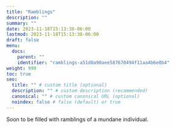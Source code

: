 ```yaml
---
title: "Ramblings"
description: ""
summary: ""
date: 2023-11-18T15:13:38-06:00
lastmod: 2023-11-18T15:13:38-06:00
draft: false
menu:
  docs:
    parent: ""
    identifier: "ramblings-a51d0a90aee587670494f11aa4b6e0b4"
weight: 999
toc: true
seo:
  title: "" # custom title (optional)
  description: "" # custom description (recommended)
  canonical: "" # custom canonical URL (optional)
  noindex: false # false (default) or true
---
```


Soon to be filled with ramblings of a mundane individual.
